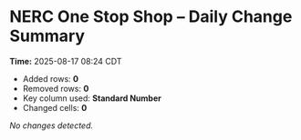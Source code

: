 # NERC One Stop Shop – Daily Change Summary
**Time:** 2025-08-17 08:24 CDT

- Added rows: **0**
- Removed rows: **0**
- Key column used: **Standard Number**
- Changed cells: **0**

_No changes detected._